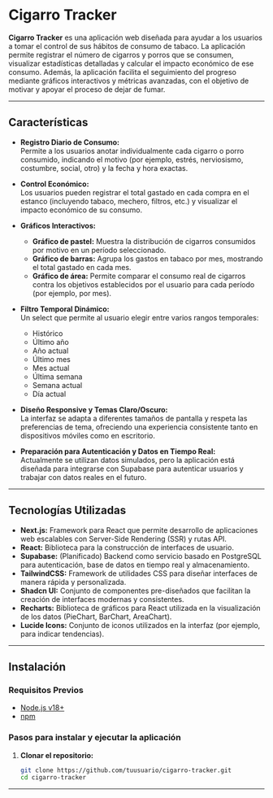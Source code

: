 # Cigarro Tracker

**Cigarro Tracker** es una aplicación web diseñada para ayudar a los usuarios a tomar el control de sus hábitos de consumo de tabaco. La aplicación permite registrar el número de cigarros y porros que se consumen, visualizar estadísticas detalladas y calcular el impacto económico de ese consumo. Además, la aplicación facilita el seguimiento del progreso mediante gráficos interactivos y métricas avanzadas, con el objetivo de motivar y apoyar el proceso de dejar de fumar.

---

## Características

- **Registro Diario de Consumo:**  
  Permite a los usuarios anotar individualmente cada cigarro o porro consumido, indicando el motivo (por ejemplo, estrés, nerviosismo, costumbre, social, otro) y la fecha y hora exactas.

- **Control Económico:**  
  Los usuarios pueden registrar el total gastado en cada compra en el estanco (incluyendo tabaco, mechero, filtros, etc.) y visualizar el impacto económico de su consumo.

- **Gráficos Interactivos:**  
  - **Gráfico de pastel:** Muestra la distribución de cigarros consumidos por motivo en un período seleccionado.
  - **Gráfico de barras:** Agrupa los gastos en tabaco por mes, mostrando el total gastado en cada mes.
  - **Gráfico de área:** Permite comparar el consumo real de cigarros contra los objetivos establecidos por el usuario para cada período (por ejemplo, por mes).

- **Filtro Temporal Dinámico:**  
  Un select que permite al usuario elegir entre varios rangos temporales:  
  - Histórico  
  - Último año  
  - Año actual  
  - Último mes  
  - Mes actual  
  - Última semana  
  - Semana actual  
  - Día actual  

- **Diseño Responsive y Temas Claro/Oscuro:**  
  La interfaz se adapta a diferentes tamaños de pantalla y respeta las preferencias de tema, ofreciendo una experiencia consistente tanto en dispositivos móviles como en escritorio.

- **Preparación para Autenticación y Datos en Tiempo Real:**  
  Actualmente se utilizan datos simulados, pero la aplicación está diseñada para integrarse con Supabase para autenticar usuarios y trabajar con datos reales en el futuro.

---

## Tecnologías Utilizadas

- **Next.js:** Framework para React que permite desarrollo de aplicaciones web escalables con Server-Side Rendering (SSR) y rutas API.
- **React:** Biblioteca para la construcción de interfaces de usuario.
- **Supabase:** (Planificado) Backend como servicio basado en PostgreSQL para autenticación, base de datos en tiempo real y almacenamiento.
- **TailwindCSS:** Framework de utilidades CSS para diseñar interfaces de manera rápida y personalizada.
- **Shadcn UI:** Conjunto de componentes pre-diseñados que facilitan la creación de interfaces modernas y consistentes.
- **Recharts:** Biblioteca de gráficos para React utilizada en la visualización de los datos (PieChart, BarChart, AreaChart).
- **Lucide Icons:** Conjunto de iconos utilizados en la interfaz (por ejemplo, para indicar tendencias).

---

## Instalación

### Requisitos Previos

- [Node.js v18+](https://nodejs.org/)
- [npm](https://www.npmjs.com/)

### Pasos para instalar y ejecutar la aplicación

1. **Clonar el repositorio:**

   ```bash
   git clone https://github.com/tuusuario/cigarro-tracker.git
   cd cigarro-tracker

---